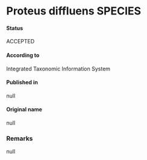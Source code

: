 # Proteus diffluens SPECIES

#### Status
ACCEPTED

#### According to
Integrated Taxonomic Information System

#### Published in
null

#### Original name
null

### Remarks
null